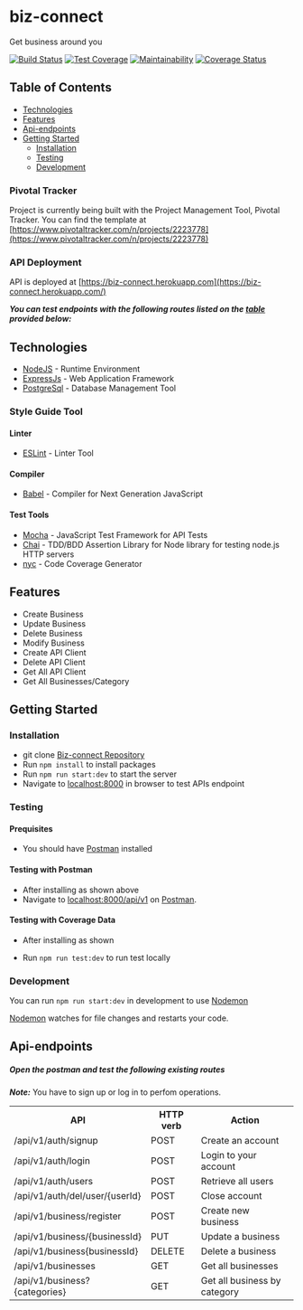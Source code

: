 # biz-connect
Get business around you

[![Build Status](https://travis-ci.org/DanielAdek/biz-connect.svg?branch=develop)](https://travis-ci.org/DanielAdek/biz-connect) [![Test Coverage](https://api.codeclimate.com/v1/badges/5ee95a9ac9154da378f8/test_coverage)](https://codeclimate.com/github/DanielAdek/biz-connect/test_coverage) [![Maintainability](https://api.codeclimate.com/v1/badges/5ee95a9ac9154da378f8/maintainability)](https://codeclimate.com/github/DanielAdek/biz-connect/maintainability) [![Coverage Status](https://coveralls.io/repos/github/DanielAdek/biz-connect/badge.svg?branch=develop)](https://coveralls.io/github/DanielAdek/biz-connect?branch=develop)


## Table of Contents

 * [Technologies](#technologies)
 * [Features](#features)
 * [Api-endpoints](#api-endpoints)
 * [Getting Started](#getting-started)
    * [Installation](#installation)
    * [Testing](#testing)
    * [Development](#development)
    
    

### Pivotal Tracker
Project is currently being built with the Project Management Tool, Pivotal Tracker.
You can find the template at [https://www.pivotaltracker.com/n/projects/2223778](https://www.pivotaltracker.com/n/projects/2223778)


### API Deployment
API is deployed at [https://biz-connect.herokuapp.com](https://biz-connect.herokuapp.com/)

***You can test endpoints with the following routes listed on the [table](#api-endpoints) provided below:***

## Technologies

* [NodeJS](https://nodejs.org/) - Runtime Environment
* [ExpressJs](https://expressjs.com/) - Web Application Framework
* [PostgreSql](https://www.postgresql.org/) - Database Management Tool

### Style Guide Tool

#### Linter

* [ESLint](https://eslint.org/) - Linter Tool

#### Compiler

* [Babel](https://babeljs.io/) - Compiler for Next Generation JavaScript

#### Test Tools

* [Mocha](https://mochajs.org/) - JavaScript Test Framework for API Tests
* [Chai](http://chaijs.com/) - TDD/BDD Assertion Library for Node
  library for testing node.js HTTP servers
* [nyc](https://istanbul.js.org/) - Code Coverage Generator

## Features

* Create Business
* Update Business
* Delete Business
* Modify Business
* Create API Client
* Delete API Client
* Get All API Client
* Get All Businesses/Category

## Getting Started

### Installation

* git clone [Biz-connect Repository](https://github.com/DanielAdek/biz-connect) 
* Run `npm install` to install packages
* Run `npm run start:dev` to start the server
* Navigate to [localhost:8000](http://localhost:3000/App/src/markup/index.html) in browser to test APIs endpoint

### Testing

#### Prequisites

* You should have [Postman](https://getpostman.com/) installed

#### Testing with Postman

* After installing as shown above
* Navigate to [localhost:8000/api/v1](http://localhost:3000/api/v1) on [Postman](https://getpostman.com/).
#### Testing with Coverage Data

* After installing as shown 

* Run `npm run test:dev` to run test locally

### Development
You can run `npm run start:dev` in development to use [Nodemon](https://nodemon.io/)

[Nodemon](https://nodemon.io/) watches for file changes and restarts your code. 

## Api-endpoints


##### Open the postman and test the following existing routes
***Note:*** You have to sign up or log in to perfom operations.

<table>
    <tr>
        <th>API</th>
        <th>HTTP verb</th>
        <th>Action</th>
    </tr>
     <tr>
        <td>/api/v1/auth/signup</td>
        <td>POST</td>
        <td>Create an account</td>
    </tr>
     <tr>
        <td>/api/v1/auth/login</td>
        <td>POST</td>
        <td>Login to your account</td>
    </tr>
     <tr>
        <td>/api/v1/auth/users</td>
        <td>POST</td>
        <td>Retrieve all users</td>
    </tr>
     <tr>
        <td>/api/v1/auth/del/user/{userId}</td>
        <td>POST</td>
        <td>Close account</td>
    </tr>
    <tr>
        <td>/api/v1/business/register</td>
        <td>POST</td>
        <td>Create new business</td>
    </tr>
    <tr>
        <td>/api/v1/business/{businessId}</td>
        <td>PUT</td>
        <td>Update a business</td>
    </tr>
    <tr>
        <td>/api/v1/business{businessId}</td>
        <td>DELETE</td>
        <td>Delete a business</td>
    </tr>
    <tr>
        <td>/api/v1/businesses</td>
        <td>GET</td>
        <td>Get all businesses</td>
    </tr>
    <tr>
        <td>/api/v1/business?{categories}</td>
        <td>GET</td>
        <td>Get all business by category</td>
    </tr>
</table>